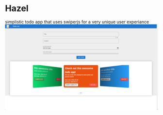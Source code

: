 # Hazel
simplistic todo app that uses swiperjs for a very unique user experiance
![](/design/snapshot.png)
